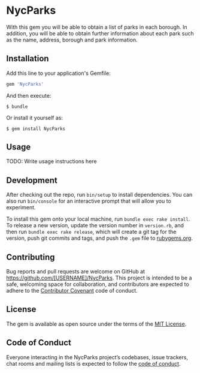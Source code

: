 # NycParks

With this gem you will be able to obtain a list of parks in each borough.  In addition, you will be able to obtain further information about each park such as the name, address, borough and park information.

## Installation

Add this line to your application's Gemfile:

```ruby
gem 'NycParks'
```

And then execute:

    $ bundle

Or install it yourself as:

    $ gem install NycParks

## Usage

TODO: Write usage instructions here

## Development

After checking out the repo, run `bin/setup` to install dependencies. You can also run `bin/console` for an interactive prompt that will allow you to experiment.

To install this gem onto your local machine, run `bundle exec rake install`. To release a new version, update the version number in `version.rb`, and then run `bundle exec rake release`, which will create a git tag for the version, push git commits and tags, and push the `.gem` file to [rubygems.org](https://rubygems.org).

## Contributing

Bug reports and pull requests are welcome on GitHub at https://github.com/[USERNAME]/NycParks. This project is intended to be a safe, welcoming space for collaboration, and contributors are expected to adhere to the [Contributor Covenant](http://contributor-covenant.org) code of conduct.

## License

The gem is available as open source under the terms of the [MIT License](https://opensource.org/licenses/MIT).

## Code of Conduct

Everyone interacting in the NycParks project’s codebases, issue trackers, chat rooms and mailing lists is expected to follow the [code of conduct](https://github.com/[USERNAME]/NycParks/blob/master/CODE_OF_CONDUCT.md).
